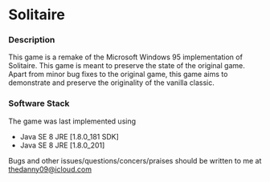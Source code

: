 # Solitaire

### Description
This game is a remake of the Microsoft Windows 95 implementation of Solitaire. This game is meant to preserve the state of the original game. Apart from minor bug fixes to the original game, this game aims to demonstrate and preserve the originality of the vanilla classic.

### Software Stack
The game was last implemented using 
+ Java SE 8 JRE [1.8.0_181 SDK]
+ Java SE 8 JRE [1.8.0_201]

Bugs and other issues/questions/concers/praises should be written to me at thedanny09@icloud.com
